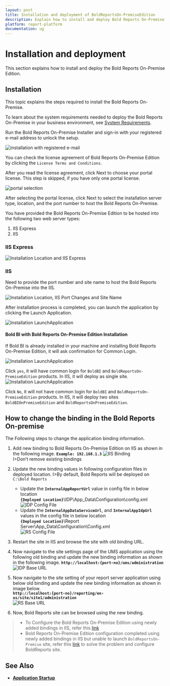 ```yaml
---
layout: post
title: Installation and deployment of BoldReportsOn-PremiseEdition
description: Explain how to install and deploy Bold Reports On-Premise Edition and how to host the Bold Reports On-Premise in IIS or IIS Express in your machine. 
platform: report-platform
documentation: ug
---
```


# Installation and deployment

This section explains how to install and deploy the Bold Reports On-Premise Edition.

## Installation

This topic explains the steps required to install the Bold Reports On-Premise.

To learn about the system requirements needed to deploy the Bold Reports On-Premise in your business environment, see [System Requirements](/on-premise/getting-started/#prerequisites).

Run the Bold Reports On-Premise Installer and sign-in with your registered e-mail address to unlock the setup.

![installation with registered e-mail](/static/assets/on-premise/images/getting-started/installation-sign-in.png)

You can check the license agreement of Bold Reports On-Premise Edition by clicking the `License Terms and Conditions`.

After you read the license agreement, click Next to choose your portal license. This step is skipped, if you have only one portal license.

![portal selection](/static/assets/on-premise/images/getting-started/portal-plans-selection.png)

After selecting the portal license, click Next to select the installation server type, location, and the port number to host the Bold Reports On-Premise.

You have provided the Bold Reports On-Premise Edition to be hosted into the following two web server types:

1. IIS Express
2. IIS

### IIS Express

![Installation Location and IIS Express](/static/assets/on-premise/images/getting-started/installation-IISExpress.png)

### IIS

Need to provide the port number and site name to host the Bold Reports On-Premise into the IIS.

![Installation Location, IIS Port Changes and Site Name](/static/assets/on-premise/images/getting-started/installation-IIS.png)

After installation process is completed, you can launch the application by clicking the Launch Application.

![Installation LaunchApplication](/static/assets/on-premise/images/getting-started/installation-launchapplication.png)

#### Bold BI with Bold Reports On-Premise Edition Installation

If Bold BI is already installed in your machine and installing Bold Reports On-Premise Edition, it will ask confirmation for Common Login.

![Installation LaunchApplication](/static/assets/on-premise/images/getting-started/common-login.png)

Click `yes`, it will have common login for `BoldBI` and `BoldReportsOn-PremiseEdition` products. In IIS, it will deploy as single site.
![Installation LaunchApplication](/static/assets/on-premise/images/getting-started/common-login-in-IIS.png)

Click `No`, it will not have common login for `BoldBI` and `BoldReportsOn-PremiseEdition` products. In IIS, it will deploy two sites `BoldBIOnPremiseEdition` and `BoldReportsOnPremiseEdition`.

## How to change the binding in the Bold Reports On-premise

 The Following steps to change the application binding information.

1. Add new binding to Bold Reports On-Premise Edition on IIS as shown in the following image.
 **`Example: 192.168.1.3`**
![IIS Binding](/static/assets/on-premise/images/getting-started/add-binding.png)  
I>Don’t remove existing bindings

2. Update the new binding values in following configuration files in deployed location.
I>By default, Bold Reports will be deployed on `C:\Bold Reports`
   * Update the **`InternalAppReportUrl`** value in config file in below location  
**`{Deployed Location}`**\IDP\App_Data\Configuration\config.xml  
![IDP Config File](/static/assets/on-premise/images/getting-started/idp-config.png)
   * Update the **`InternalAppDataServiceUrl`**, and **`InternalAppIdpUrl`** values in the config file in below location  
**`{Deployed Location}`**\Report Server\App_Data\Configuration\Config.xml  
![RS Config File](/static/assets/on-premise/images/getting-started/rs-config.png)
3. Restart the site in IIS and browse the site with old binding URL.
4. Now navigate to the site settings page of the UMS application using the following old binding and update the new binding information as shown in the following image.
**`http://localhost:{port-no}/ums/administration`**  
![IDP Base URL](/static/assets/on-premise/images/getting-started/idp-base-url.png)
5. Now navigate to the site setting of your report server application using below old binding and update the new binding information as shown in image below.  
**`http://localhost:{port-no}/reporting/en-us/site/site1/administration`**  
![RS Base URL](/static/assets/on-premise/images/getting-started/rs-base-url.png)

6. Now, Bold Reports site can be browsed using the new binding.

> * To Configure the Bold Reports On-Premise Edition using newly added bindings in IIS, refer this [link](/on-premise/how-to/change-bold-reports-url-in-bold-reports-on-premise-edition/)
> * Bold Reports On-Premise Edition configuration completed using newly added bindings in IIS but unable to launch `BoldReportsOn-Premise` site, refer this [link](/on-premise/how-to/change-bold-reports-url-when-bold-reports-on-premise-site-fails/) to solve the problem and configure BoldReports site.

## See Also

* [**Application Startup**](/on-premise/application-startup/)